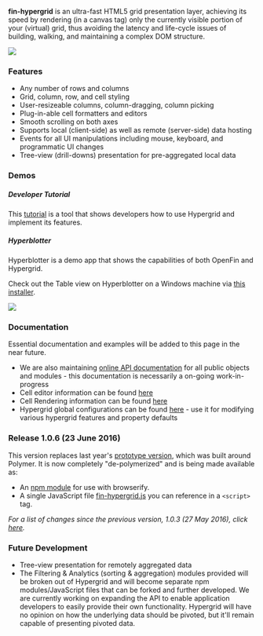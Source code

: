 **fin-hypergrid** is an ultra-fast HTML5 grid presentation layer, achieving its speed by rendering (in a canvas tag) only the currently visible portion of your (virtual) grid, thus avoiding the latency and life-cycle issues of building, walking, and maintaining a complex DOM structure.

<img src="images/README/gridshot04.gif">

### Features

* Any number of rows and columns
* Grid, column, row, and cell styling
* User-resizeable columns, column-dragging, column picking
* Plug-in-able cell formatters and editors
* Smooth scrolling on both axes
* Supports local (client-side) as well as remote (server-side) data hosting
* Events for all UI manipulations including mouse, keyboard, and programmatic UI changes
* Tree-view (drill-downs) presentation for pre-aggregated local data

### Demos

##### Developer Tutorial

This [tutorial](https://openfin.github.io/fin-hypergrid) is a tool that shows developers how to use Hypergrid and implement its features.

##### Hyperblotter

Hyperblotter is a demo app that shows the capabilities of both OpenFin and Hypergrid.

Check out the Table view on Hyperblotter on a Windows machine via [this installer](https://dl.openfin.co/services/download?fileName=Hyperblotter&config=http://cdn.openfin.co/demos/hyperblotter/app.json).

![](https://github.com/openfin/fin-hypergrid/blob/master/images/Hyperblotter%20Tabled%20Reduced%20Rows.png)

### Documentation

Essential documentation and examples will be added to this page in the near future.

* We are also maintaining [online API documentation](http://openfin.github.io/fin-hypergrid/doc/Hypergrid.html) for all public objects and modules - this documentation is necessarily a on-going work-in-progress
* Cell editor information can be found [here](http://openfin.github.io/fin-hypergrid/doc/tutorial-cell-editors.html)
* Cell Rendering information can be found [here](http://openfin.github.io/fin-hypergrid/doc/tutorial-cell-renderer.html)
* Hypergrid global configurations can be found [here](http://openfin.github.io/fin-hypergrid/doc/module-defaults.html) -
use it for modifying various hypergrid features and property defaults

### Release 1.0.6 (23 June 2016)

This version replaces last year's [prototype version](https://github.com/openfin/fin-hypergrid/tree/polymer-prototype), which was built around Polymer. It is now completely "de-polymerized" and is being made available as:
* An [npm module](https://www.npmjs.com/package/fin-hypergrid) for use with browserify.
* A single JavaScript file [fin-hypergrid.js](https://openfin.github.io/fin-hypergrid/build/fin-hypergrid.js) you can reference in a `<script>` tag.

_For a list of changes since the previous version, 1.0.3 (27 May 2016), click [here](version-history.md)._

### Future Development

* Tree-view presentation for remotely aggregated data
* The Filtering & Analytics (sorting & aggregation) modules provided will be broken out of Hypergrid and will become separate npm modules/JavaScript files that can be forked and further developed. We are currently working on expanding the API to enable application developers to easily provide their own functionality. Hypergrid will have no opinion on how the underlying data should be pivoted, but it'll remain capable of presenting pivoted data.
